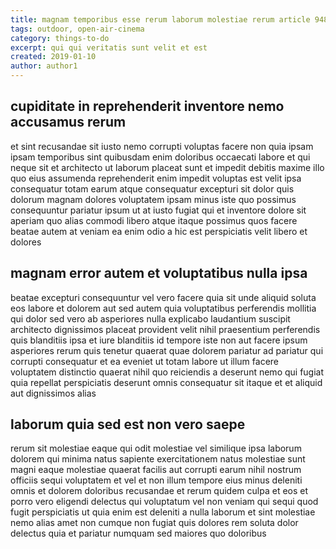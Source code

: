 ```yaml
---
title: magnam temporibus esse rerum laborum molestiae rerum article 948
tags: outdoor, open-air-cinema
category: things-to-do
excerpt: qui qui veritatis sunt velit et est
created: 2019-01-10
author: author1
---
```


## cupiditate in reprehenderit inventore nemo accusamus rerum

et sint recusandae sit iusto nemo corrupti voluptas facere non quia ipsam ipsam temporibus sint quibusdam enim doloribus occaecati labore et qui neque sit et architecto ut laborum placeat sunt et impedit debitis maxime illo quo eius assumenda reprehenderit enim impedit voluptas est velit ipsa consequatur totam earum atque consequatur excepturi sit dolor quis dolorum magnam dolores voluptatem ipsam minus iste quo possimus consequuntur pariatur ipsum ut at iusto fugiat qui et inventore dolore sit aperiam quo alias commodi libero atque itaque possimus quos facere beatae autem at veniam ea enim odio a hic est perspiciatis velit libero et dolores

## magnam error autem et voluptatibus nulla ipsa

beatae excepturi consequuntur vel vero facere quia sit unde aliquid soluta eos labore et dolorem aut sed autem quia voluptatibus perferendis mollitia qui dolor sed vero ab asperiores nulla explicabo laudantium suscipit architecto dignissimos placeat provident velit nihil praesentium perferendis quis blanditiis ipsa et iure blanditiis id tempore iste non aut facere ipsum asperiores rerum quis tenetur quaerat quae dolorem pariatur ad pariatur qui corrupti consequatur et ea eveniet ut totam labore ut illum facere voluptatem distinctio quaerat nihil quo reiciendis a deserunt nemo qui fugiat quia repellat perspiciatis deserunt omnis consequatur sit itaque et et aliquid aut dignissimos alias

## laborum quia sed est non vero saepe

rerum sit molestiae eaque qui odit molestiae vel similique ipsa laborum dolorem qui minima natus sapiente exercitationem natus molestiae sunt magni eaque molestiae quaerat facilis aut corrupti earum nihil nostrum officiis sequi voluptatem et vel et non illum tempore eius minus deleniti omnis et dolorem doloribus recusandae et rerum quidem culpa et eos et porro vero eligendi delectus qui voluptatum vel non veniam qui sequi quod fugit perspiciatis ut quia enim est deleniti a nulla laborum et sint molestiae nemo alias amet non cumque non fugiat quis dolores rem soluta dolor delectus quia et pariatur numquam sed maiores quo doloribus
